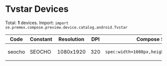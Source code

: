# Tvstar Devices

Total: **1** devices. Import: `import se.premex.compose.preview.device.catalog.android.Tvstar`

| Code | Constant | Resolution | DPI | Compose Spec | Preview Usage |
|------|----------|------------|-----|-------------|---------------|
| seocho | SEOCHO | 1080x1920 | 320 | `spec:width=1080px,height=1920px,dpi=320` | `@Preview(device = Tvstar.SEOCHO)` |

<!-- Generated automatically. Do not edit manually. -->
